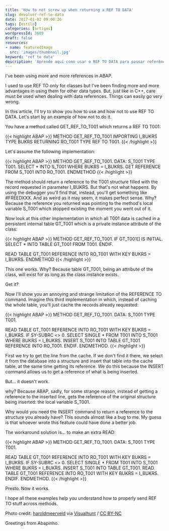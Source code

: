 ```yaml
---
title: 'How to not screw up when returning a REF TO DATA'
slug: devolver-ref-to-data
date: 2017-01-02 09:00:26
tags: [estilo]
categories: [artigos]
wordpressId: 3689
draft: false
resources:
- name: featuredImage
  src: 'images/thumbnail.jpg'
keyword: 'ref to data'
description: 'Aprende aqui como usar o REF TO DATA para passar referências de dados entre métodos. E aprender também como fazer asneira a tentá-lo.'
---
```

I've been using more and more references in ABAP.

I used to use REF TO only for classes but I've been finding more and more advantages in using them for other data types. But, just like in C++, care must be used when dealing with data references. Things can easily go very wrong.

In this article, I'll try to show you how to use and how not to use REF TO DATA. Let's start by an example of how not to do it.

<!--more-->

You have a method called GET_REF_TO_T001 which returns a REF TO T001:


{{< highlight ABAP >}}
METHOD GET_REF_TO_T001
  IMPORTING
    I_BUKRS TYPE BUKRS
  RETURNING
    RO_T001 TYPE REF TO T001.
{{< /highlight >}}

Let's assume the following implementation:


{{< highlight ABAP >}}
METHOD GET_REF_TO_T001.
  DATA: S_T001 TYPE T001.
  SELECT * INTO S_T001 WHERE BUKRS = I_BUKRS.
  GET REFERENCE FROM S_T001 INTO RO_T001.
ENDMETHOD
{{< /highlight >}}

The method should return a reference to the T001 structure filled with the record requested in parameter I_BUKRS. But that's not what happens. By using the debugger you'll find that, instead, you'll get something like #FREEDXXX. And as weird as it may seem, it makes perfect sense. Why? Because the reference you returned was pointing to the method's local variable S_T001 which stopped existing the moment you went out of it.

Now look at this other implementation in which all T001 data is cached in a persistent internal table GT_T001 which is a private instance attribute of the class:


{{< highlight ABAP >}}
METHOD GET_REF_TO_T001.
  IF GT_T001[] IS INITIAL.
    SELECT * INTO TABLE GT_T001
      FROM T001.
  ENDIF.

  READ TABLE GT_T001 REFERENCE INTO RO_T001 WITH KEY BUKRS = I_BUKRS.
ENDMETHOD
{{< /highlight >}}

This one works. Why? Because table GT_T001, being an attribute of the class, will exist for as long as the class instance exists.

Get it?

Now I'll show you an annoying and strange limitation of the REFERENCE TO command. Imagine this third implementation in which, instead of caching the whole table, you'll just cache the records already requested:


{{< highlight ABAP >}}
METHOD GET_REF_TO_T001.
  DATA: S_T001 TYPE T001.

  READ TABLE GT_T001 REFERENCE INTO RO_T001 WITH KEY BUKRS = I_BUKRS.
  IF SY-SUBRC <> 0.
    SELECT SINGLE * FROM T001 INTO S_T001 WHERE BUKRS = I_BUKRS.
    INSERT S_T001 INTO TABLE GT_T001 REFERENCE INTO RO_T001.
  ENDIF.
ENDMETHOD.
{{< /highlight >}}

First we try to get the line from the cache. If we don't find it there, we select it from the database into a structure and insert that table into the cache table, at the same time getting its reference. We do this because the INSERT command allows us to get a reference of what is being inserted.

But... it doesn't work.

why? Because ABAP, sadly, for some strange reason, instead of getting a reference to the inserted line, gets the reference of the original structure being inserted: the local variable S_T001.

Why would you need the INSERT command to return a reference to the structure you already have? This sounds almost like a bug to me. My guess is that whoever wrote this feature could have done a better job.

The workaround solution is... to make an extra READ:


{{< highlight ABAP >}}
METHOD GET_REF_TO_T001.
  DATA: S_T001 TYPE T001.

  READ TABLE GT_T001 REFERENCE INTO RO_T001 WITH KEY BUKRS = I_BUKRS.
  IF SY-SUBRC <> 0.
    SELECT SINGLE * FROM T001 INTO S_T001 WHERE BUKRS = I_BUKRS.
    INSERT S_T001 INTO TABLE GT_T001.
    READ TABLE GT_T001 REFERENCE INTO RO_T001 WITH KEY BUKRS = I_BUKRS.
  ENDIF.
ENDMETHOD.
{{< /highlight >}}

Presto. Now it works.

I hope all these examples help you understand how to properly send REF TO stuff across methods.

Photo credit: [haroldmeerveld][1] via [Visualhunt][2] / [CC BY-NC][3]

Greetings from Abapinho.

   [1]: https://www.flickr.com/photos/haroldmeerveld/15173387023/
   [2]: https://visualhunt.com
   [3]: http://creativecommons.org/licenses/by-nc/2.0/
